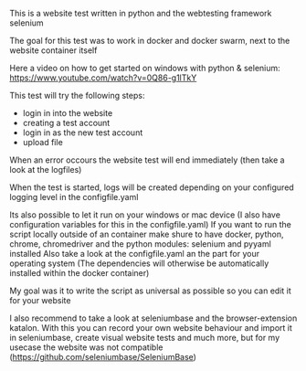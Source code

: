 This is a website test written in python and the webtesting framework selenium

The goal for this test was to work in docker and docker swarm, next to the website container itself

Here a video on how to get started on windows with python & selenium: https://www.youtube.com/watch?v=0Q86-g1lTkY

This test will try the following steps:

- login in into the website
- creating a test account
- login in as the new test account
- upload file

When an error occours the website test will end immediately (then take a look at the logfiles)

When the test is started, logs will be created depending on your configured logging level in the configfile.yaml

Its also possible to let it run on your windows or mac device (I also have configuration variables for this in the configfile.yaml)
If you want to run the script locally outside of an container make shure to have docker, python, chrome, chromedriver and the python modules: selenium and pyyaml installed
Also take a look at the configfile.yaml an the part for your operating system
(The dependencies will otherwise be automatically installed within the docker container)

My goal was it to write the script as universal as possible so you can edit it for your website

I also recommend to take a look at seleniumbase and the browser-extension katalon. With this you can record your own website behaviour and import it in seleniumbase, create visual website tests and much more, but for my usecase the website was not compatible (https://github.com/seleniumbase/SeleniumBase)
